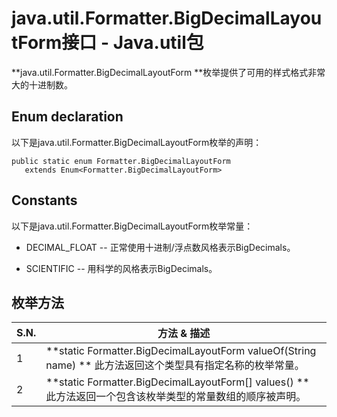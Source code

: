 # java.util.Formatter.BigDecimalLayoutForm接口 - Java.util包

**java.util.Formatter.BigDecimalLayoutForm **枚举提供了可用的样式格式非常大的十进制数。

## Enum declaration

以下是java.util.Formatter.BigDecimalLayoutForm枚举的声明：

```
public static enum Formatter.BigDecimalLayoutForm
   extends Enum<Formatter.BigDecimalLayoutForm>

```

## Constants

以下是java.util.Formatter.BigDecimalLayoutForm枚举常量：

*   DECIMAL_FLOAT -- 正常使用十进制/浮点数风格表示BigDecimals。

*   SCIENTIFIC -- 用科学的风格表示BigDecimals。

## 枚举方法

| S.N. | 方法 & 描述 |
| --- | --- |
| 1 | **static Formatter.BigDecimalLayoutForm valueOf(String name) ** 此方法返回这个类型具有指定名称的枚举常量。 |
| 2 | **static Formatter.BigDecimalLayoutForm[] values() ** 此方法返回一个包含该枚举类型的常量数组的顺序被声明。 |

